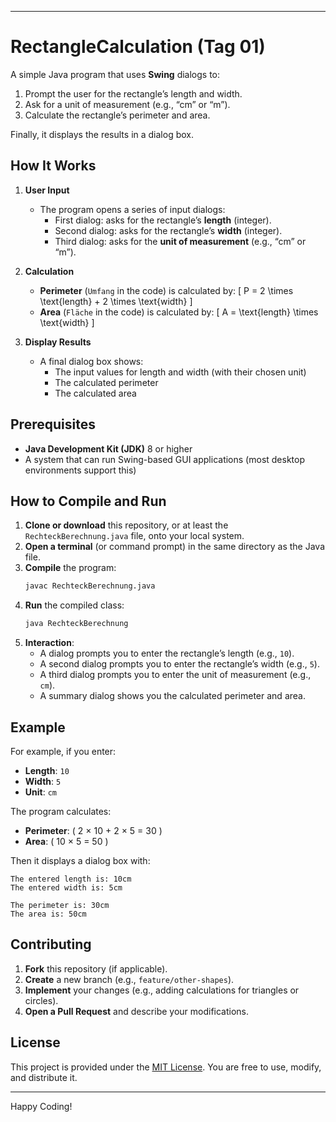 
---

# RectangleCalculation (Tag 01)

A simple Java program that uses **Swing** dialogs to:
1. Prompt the user for the rectangle’s length and width.  
2. Ask for a unit of measurement (e.g., “cm” or “m”).  
3. Calculate the rectangle’s perimeter and area.  

Finally, it displays the results in a dialog box.

## How It Works

1. **User Input**  
   - The program opens a series of input dialogs:
     - First dialog: asks for the rectangle’s **length** (integer).
     - Second dialog: asks for the rectangle’s **width** (integer).
     - Third dialog: asks for the **unit of measurement** (e.g., “cm” or “m”).

2. **Calculation**  
   - **Perimeter** (`Umfang` in the code) is calculated by:
     \[
     P = 2 \times \text{length} + 2 \times \text{width}
     \]
   - **Area** (`Fläche` in the code) is calculated by:
     \[
     A = \text{length} \times \text{width}
     \]

3. **Display Results**  
   - A final dialog box shows:
     - The input values for length and width (with their chosen unit)
     - The calculated perimeter
     - The calculated area

## Prerequisites

- **Java Development Kit (JDK)** 8 or higher  
- A system that can run Swing-based GUI applications (most desktop environments support this)

## How to Compile and Run

1. **Clone or download** this repository, or at least the `RechteckBerechnung.java` file, onto your local system.  
2. **Open a terminal** (or command prompt) in the same directory as the Java file.  
3. **Compile** the program:
   ```bash
   javac RechteckBerechnung.java
   ```
4. **Run** the compiled class:
   ```bash
   java RechteckBerechnung
   ```
5. **Interaction**:
   - A dialog prompts you to enter the rectangle’s length (e.g., `10`).
   - A second dialog prompts you to enter the rectangle’s width (e.g., `5`).
   - A third dialog prompts you to enter the unit of measurement (e.g., `cm`).
   - A summary dialog shows you the calculated perimeter and area.

## Example

For example, if you enter:
- **Length**: `10`
- **Width**: `5`
- **Unit**: `cm`

The program calculates:
- **Perimeter**: \( 2 × 10 + 2 × 5 = 30 \)
- **Area**: \( 10 × 5 = 50 \)

Then it displays a dialog box with:
```
The entered length is: 10cm
The entered width is: 5cm

The perimeter is: 30cm
The area is: 50cm
```

## Contributing

1. **Fork** this repository (if applicable).  
2. **Create** a new branch (e.g., `feature/other-shapes`).  
3. **Implement** your changes (e.g., adding calculations for triangles or circles).  
4. **Open a Pull Request** and describe your modifications.

## License

This project is provided under the [MIT License](LICENSE). You are free to use, modify, and distribute it.

---

Happy Coding!
